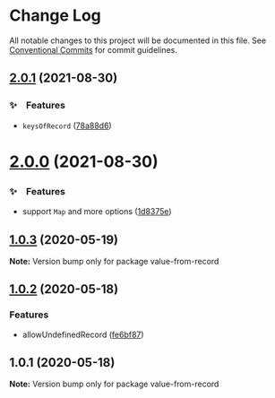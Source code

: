 # Change Log

All notable changes to this project will be documented in this file.
See [Conventional Commits](https://conventionalcommits.org) for commit guidelines.

## [2.0.1](https://github.com/bluelovers/get-from-record/compare/value-from-record@2.0.0...value-from-record@2.0.1) (2021-08-30)


### ✨　Features

* `keysOfRecord` ([78a88d6](https://github.com/bluelovers/get-from-record/commit/78a88d6c9b16d10779fe608147d8310ced62deef))





# [2.0.0](https://github.com/bluelovers/get-from-record/compare/value-from-record@1.0.3...value-from-record@2.0.0) (2021-08-30)


### ✨　Features

* support `Map` and more options ([1d8375e](https://github.com/bluelovers/get-from-record/commit/1d8375e99643644a90c19d54c699e24ac96acc17))





## [1.0.3](https://github.com/bluelovers/get-from-record/compare/value-from-record@1.0.2...value-from-record@1.0.3) (2020-05-19)

**Note:** Version bump only for package value-from-record





## [1.0.2](https://github.com/bluelovers/get-from-record/compare/value-from-record@1.0.1...value-from-record@1.0.2) (2020-05-18)


### Features

* allowUndefinedRecord ([fe6bf87](https://github.com/bluelovers/get-from-record/commit/fe6bf874fb52c4edf5b5b7a71aa5162fb203e447))





## 1.0.1 (2020-05-18)

**Note:** Version bump only for package value-from-record
